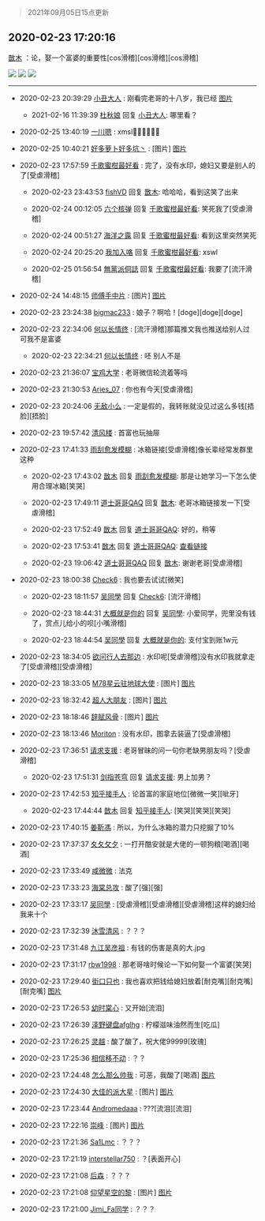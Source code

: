 > 2021年09月05日15点更新
<link rel="stylesheet" href="https://cdn.jsdelivr.net/gh/taotie6/sampleJSON@main/css/photo_show.css">


 ## 2020-02-23 17:20:16 

 [㪚木](https://www.coolapk.com/feed/16718170?shareKey=ZmQxZWQwZjU4NzdlNjEzMTc1M2Q~) ：论，娶一个富婆的重要性[cos滑稽][cos滑稽][cos滑稽] 

<div class="album">
<img class="img-item" src="http://image.coolapk.com/feed/2020/0223/17/1081091_7f303c4e_9615_212@1440x2560.jpeg" />
<img class="img-item" src="http://image.coolapk.com/feed/2020/0223/17/1081091_1dad302a_9615_2122@386x232.gif" />
<img class="img-item" src="http://image.coolapk.com/feed/2019/0515/09/1081091_3748_1897@180x122.gif" />
</div>

 ------- 

- 2020-02-23 20:39:29 [小丑大人](uid=2139207) : 刚看完老哥的十八岁，我已经 [图片](http://image.coolapk.com/feed/2020/0223/20/2139207_e1fc970f_1568_8017@500x500.jpeg)

    - 2021-02-16 11:39:39 [杜秋娘](uid=4109724) 回复 [小丑大人](uid=2139207): 哪里看？ 

- 2020-02-25 13:40:19 [一川嗯](uid=1255162) : xmsl🍋🍋🍋🍋🍋🍋 

- 2020-02-25 10:40:21 [好多萝卜好多坑丶](uid=1089693) : [图片] [图片](http://image.coolapk.com/feed/2020/0225/10/1089693_68fdc613_8421_0459@638x638.jpeg)

- 2020-02-23 17:57:59 [千歌蜜柑最好看](uid=1256624) : 完了，没有水印，媳妇又要是别人的了[受虐滑稽] 

    - 2020-02-23 23:43:53 [fishVD](uid=1305847) 回复 [㪚木](uid=1081091): 哈哈哈，看到这笑了出来 

    - 2020-02-24 00:12:05 [六个核弹](uid=2627358) 回复 [千歌蜜柑最好看](uid=1256624): 笑死我了[受虐滑稽] 

    - 2020-02-24 00:51:27 [海洋之露](uid=1111949) 回复 [千歌蜜柑最好看](uid=1256624): 看到这里突然笑死 

    - 2020-02-24 20:25:20 [我加入咯](uid=663281) 回复 [千歌蜜柑最好看](uid=1256624): xswl 

    - 2020-02-25 01:56:54 [無黨派侗誌](uid=963651) 回复 [千歌蜜柑最好看](uid=1256624): 我要了[流汗滑稽] 

- 2020-02-24 14:48:15 [师傅手中片](uid=1467971) : [图片] [图片](http://image.coolapk.com/feed/2020/0215/23/1467971_fd531eb6_0739_8145@198x188.jpeg)

- 2020-02-23 23:24:38 [bigmac233](uid=2486571) : 娘子？啊哈！[doge][doge][doge] 

- 2020-02-23 22:34:06 [何以长情终](uid=1513605) : [流汗滑稽]那篇推文我也推送给别人过 可我不是富婆 

    - 2020-02-23 22:34:21 [何以长情终](uid=1513605) : 呸 别人不是 

- 2020-02-23 21:36:07 [宝鸡大学](uid=797099) : 老哥微信轮流着等吗 

- 2020-02-23 21:30:53 [Aries_07](uid=1204639) : 你也有今天[受虐滑稽] 

- 2020-02-23 20:24:06 [无敌小么](uid=720162) : 一定是假的，我转账就没见过这么多钱[捂脸][捂脸] 

- 2020-02-23 19:57:42 [清风楼](uid=865339) : 首富也玩抽屉 

- 2020-02-23 17:41:33 [雨刮愈发模糊](uid=994676) : 冰箱链接[受虐滑稽]像长辈经常发群里这种 

    - 2020-02-23 17:43:02 [㪚木](uid=1081091) 回复 [雨刮愈发模糊](uid=994676): 那是让她学习一下怎么使用合理冰箱[笑哭] 

    - 2020-02-23 17:49:11 [道士哥哥QAQ](uid=857333) 回复 [㪚木](uid=1081091): 老哥冰箱链接发一下[受虐滑稽] 

    - 2020-02-23 17:52:49 [㪚木](uid=1081091) 回复 [道士哥哥QAQ](uid=857333): 好的，稍等 

    - 2020-02-23 17:53:41 [㪚木](uid=1081091) 回复 [道士哥哥QAQ](uid=857333): <a class="feed-link-url" href="https://mp.weixin.qq.com/s/lSDTImjQdSzbDA_qXrltYw" title="https://mp.weixin.qq.com/s/lSDTImjQdSzbDA_qXrltYw" target="_blank" rel="nofollow">查看链接</a> 

    - 2020-02-23 19:06:42 [道士哥哥QAQ](uid=857333) 回复 [㪚木](uid=1081091): 谢谢老哥[受虐滑稽] 

- 2020-02-23 18:00:38 [Check6](uid=1102136) : 我也要去试试[微笑] 

    - 2020-02-23 18:11:57 [吴同學](uid=1320218) 回复 [Check6](uid=1102136): [流汗滑稽] 

    - 2020-02-23 18:44:31 [大概就是你的](uid=2610509) 回复 [吴同學](uid=1320218): 小爱同学，兜里没有钱了，赏点儿给小的呗[小嘴滑稽] 

    - 2020-02-23 18:44:54 [吴同學](uid=1320218) 回复 [大概就是你的](uid=2610509): 支付宝到账1w元 

- 2020-02-23 18:34:05 [欲问行人去那边](uid=826969) : 水印呢[受虐滑稽]没有水印我就拿走了[受虐滑稽][受虐滑稽] 

- 2020-02-23 18:33:05 [M78星云驻地球大使](uid=2037603) : [图片] [图片](http://image.coolapk.com/feed/2019/0101/01/1130188_1546276006_2476@389x272.gif)

- 2020-02-23 18:32:42 [超人大朋友](uid=1872222) : [图片] [图片](http://image.coolapk.com/feed/2020/0223/18/1872222_84f88d38_3961_694@240x218.jpeg)

- 2020-02-23 18:18:46 [辞赋风骨](uid=875865) : [图片] [图片](http://image.coolapk.com/feed/2019/1101/20/1021602_e13bb778_1170_9659@300x266.gif)

- 2020-02-23 18:13:46 [Moriton](uid=470409) : 没有水印，图拿去装逼了[受虐滑稽] 

- 2020-02-23 17:36:51 [请求支援](uid=682658) : 老哥冒昧的问一句你老缺男朋友吗？[受虐滑稽] 

    - 2020-02-23 17:51:31 [剑指苍穹](uid=530759) 回复 [请求支援](uid=682658): 男上加男？ 

- 2020-02-23 17:42:53 [知乎接手人](uid=1785267) : 论首富的家庭地位[微微一笑][呲牙] 

    - 2020-02-23 17:44:44 [㪚木](uid=1081091) 回复 [知乎接手人](uid=1785267): [笑哭][笑哭][笑哭] 

- 2020-02-23 17:40:15 [姜靳馮](uid=705575) : 所以，为什么冰箱的潜力只挖掘了10% 

- 2020-02-23 17:37:37 [夊夂攵夕](uid=1520633) : 一打开酷安就是大佬的一顿狗粮[喝酒][喝酒] 

- 2020-02-23 17:33:49 [咸微微](uid=1248718) : 法克 

- 2020-02-23 17:33:23 [海棠总攻](uid=1184715) : 酸了[强][强] 

- 2020-02-23 17:33:17 [吴同學](uid=1320218) : [受虐滑稽][受虐滑稽][受虐滑稽]这样的媳妇给我来十个 

- 2020-02-23 17:32:39 [沐雪清风](uid=746399) : ？？？ 

- 2020-02-23 17:31:48 [九江吴彦祖](uid=1960473) : 有钱的伤害是真的大.jpg 

- 2020-02-23 17:31:17 [rbw1998](uid=602980) : 那老哥啥时候论一下如何娶一个富婆[笑哭] 

- 2020-02-23 17:29:40 [街口只也](uid=939107) : 我也喜欢把钱给媳妇放着[耐克嘴][耐克嘴][耐克嘴] [图片](http://image.coolapk.com/feed/2020/0211/03/551136_107025b1_3119_0075@328x182.gif)

- 2020-02-23 17:26:53 [幼时棠心](uid=1017379) : 又开始[流泪] 

- 2020-02-23 17:26:39 [泽野键盘afglhg](uid=1347187) : 柠檬滋味油然而生[吃瓜] 

- 2020-02-23 17:26:25 [灵越](uid=1324630) : 酸了酸了，祝大佬99999[玫瑰] 

- 2020-02-23 17:25:36 [相信移不动](uid=1979165) : ？？ 

- 2020-02-23 17:24:48 [怎么那么帅我](uid=1421130) : 可恶，我酸了[喝酒] [图片](http://image.coolapk.com/feed/2019/0213/20/2140566_1550060159_2878@500x459.gif)

- 2020-02-23 17:24:30 [大佳的派大星](uid=524921) : [图片] [图片](http://image.coolapk.com/feed/2020/0223/17/524921_b6922375_9869_4407@655x421.jpeg)

- 2020-02-23 17:23:44 [Andromedaaa](uid=962406) : ???[流泪][流泪] 

- 2020-02-23 17:22:16 [崇峰](uid=937697) : [图片] [图片](http://image.coolapk.com/feed/2019/1116/21/501376_e4439388_0599_8491@599x528.gif)

- 2020-02-23 17:21:36 [Sa1Lmc](uid=1637135) : ？？？ 

- 2020-02-23 17:21:19 [interstellar750](uid=2753675) : ？[表面开心] 

- 2020-02-23 17:21:08 [后森](uid=1174558) : ？？？ 

- 2020-02-23 17:21:08 [仰望星空的黎](uid=1961388) : [图片] [图片](http://image.coolapk.com/feed/2020/0223/17/1961388_b38306d2_9663_1514@640x640.jpeg)

- 2020-02-23 17:21:00 [Jimi_Fa同学](uid=658442) : ？？？ 

